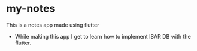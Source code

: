 # my-notes
This is a notes app made using flutter
- While making this app I get to learn how to implement ISAR DB with the flutter.
